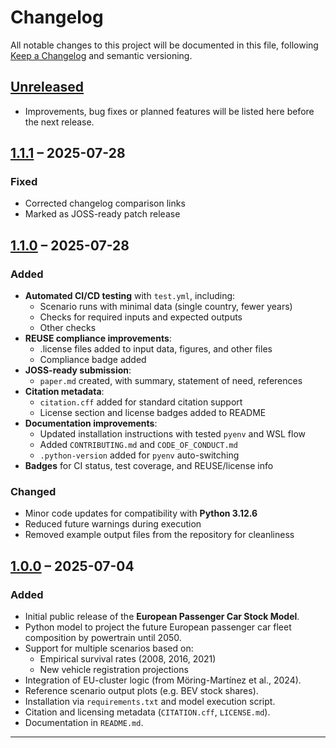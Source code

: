 <!--
SPDX-FileCopyrightText: 2025 German Aerospace Center (DLR), Gabriel Möring-Martínez
SPDX-License-Identifier: CC-BY-4.0
-->

# Changelog

All notable changes to this project will be documented in this file, following [Keep a Changelog](https://keepachangelog.com/en/1.0.0/) and semantic versioning.

## [Unreleased]

- Improvements, bug fixes or planned features will be listed here before the next release.

## [1.1.1] – 2025-07-28

### Fixed

- Corrected changelog comparison links
- Marked as JOSS-ready patch release

## [1.1.0] – 2025-07-28

### Added

- **Automated CI/CD testing** with `test.yml`, including:
  - Scenario runs with minimal data (single country, fewer years)
  - Checks for required inputs and expected outputs
  - Other checks
- **REUSE compliance improvements**:
  - .license files added to input data, figures, and other files
  - Compliance badge added
- **JOSS-ready submission**:
  - `paper.md` created, with summary, statement of need, references
- **Citation metadata**:
  - `citation.cff` added for standard citation support
  - License section and license badges added to README
- **Documentation improvements**:
  - Updated installation instructions with tested `pyenv` and WSL flow
  - Added `CONTRIBUTING.md` and `CODE_OF_CONDUCT.md`
  - `.python-version` added for `pyenv` auto-switching
- **Badges** for CI status, test coverage, and REUSE/license info

### Changed

- Minor code updates for compatibility with **Python 3.12.6**
- Reduced future warnings during execution
- Removed example output files from the repository for cleanliness

## [1.0.0] – 2025-07-04

### Added

- Initial public release of the **European Passenger Car Stock Model**.
- Python model to project the future European passenger car fleet composition by powertrain until 2050.
- Support for multiple scenarios based on:
  - Empirical survival rates (2008, 2016, 2021)
  - New vehicle registration projections
- Integration of EU-cluster logic (from Möring-Martínez et al., 2024).
- Reference scenario output plots (e.g. BEV stock shares).
- Installation via `requirements.txt` and model execution script.
- Citation and licensing metadata (`CITATION.cff`, `LICENSE.md`).
- Documentation in `README.md`.

---

[Unreleased]: https://github.com/gabrielmoringmartinez/EU-ZEVAM
[1.0.0]: https://github.com/gabrielmoringmartinez/EU-ZEVAM/tree/v1.0.0
[1.1.0]: https://github.com/gabrielmoringmartinez/EU-ZEVAM/tree/v1.1.0
[1.1.1]: https://github.com/gabrielmoringmartinez/EU-ZEVAM/tree/v1.1.1

